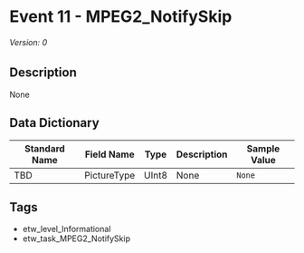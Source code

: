 # Event 11 - MPEG2_NotifySkip
###### Version: 0

## Description
None

## Data Dictionary
|Standard Name|Field Name|Type|Description|Sample Value|
|---|---|---|---|---|
|TBD|PictureType|UInt8|None|`None`|

## Tags
* etw_level_Informational
* etw_task_MPEG2_NotifySkip